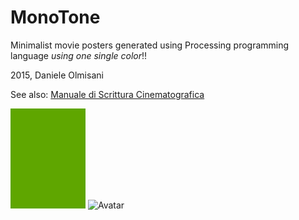 # MonoTone
Minimalist movie posters generated using Processing programming language *using one single color*!!

2015, Daniele Olmisani

See also: [Manuale di Scrittura Cinematografica](https://github.com/mad4j/processing-movies/blob/master/manuale-di-programmazione-cinematografica/README.md)

<img src="hulk/hulk.png" width="120px" title="Hulk">
<img src="https://github.com/mad4j/processing-movies/blob/master/mono-tone/avatar/avatar.png" width="120px" title="Avatar">

